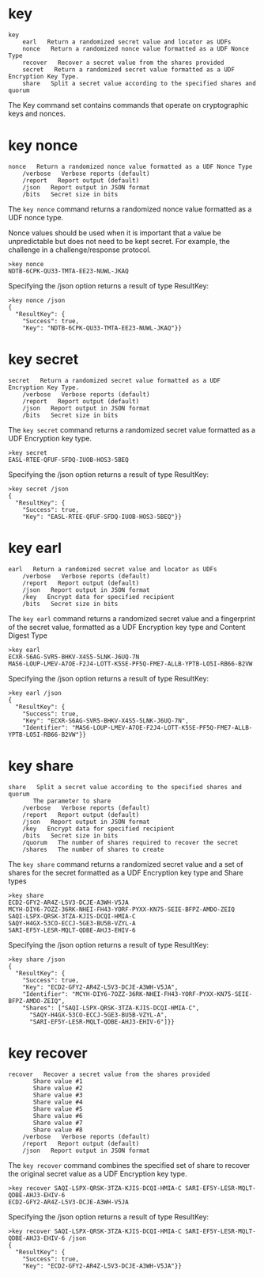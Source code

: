 
# key

````
key    
    earl   Return a randomized secret value and locator as UDFs
    nonce   Return a randomized nonce value formatted as a UDF Nonce Type
    recover   Recover a secret value from the shares provided
    secret   Return a randomized secret value formatted as a UDF Encryption Key Type.
    share   Split a secret value according to the specified shares and quorum
````

The Key command set contains commands that operate on cryptographic keys and
nonces.


# key nonce

````
nonce   Return a randomized nonce value formatted as a UDF Nonce Type
    /verbose   Verbose reports (default)
    /report   Report output (default)
    /json   Report output in JSON format
    /bits   Secret size in bits
````


The `key nonce` command returns a randomized nonce value formatted as a UDF nonce type.

Nonce values should be used when it is important that a value be unpredictable but 
does not need to be kept secret. For example, the challenge in a challenge/response
protocol.



````
>key nonce
NDTB-6CPK-QU33-TMTA-EE23-NUWL-JKAQ
````

Specifying the /json option returns a result of type ResultKey:

````
>key nonce /json
{
  "ResultKey": {
    "Success": true,
    "Key": "NDTB-6CPK-QU33-TMTA-EE23-NUWL-JKAQ"}}
````


# key secret

````
secret   Return a randomized secret value formatted as a UDF Encryption Key Type.
    /verbose   Verbose reports (default)
    /report   Report output (default)
    /json   Report output in JSON format
    /bits   Secret size in bits
````

The `key secret` command returns a randomized secret value formatted as a UDF Encryption 
key type.



````
>key secret
EASL-RTEE-QFUF-SFDQ-IUOB-HOS3-5BEQ
````

Specifying the /json option returns a result of type ResultKey:

````
>key secret /json
{
  "ResultKey": {
    "Success": true,
    "Key": "EASL-RTEE-QFUF-SFDQ-IUOB-HOS3-5BEQ"}}
````


# key earl

````
earl   Return a randomized secret value and locator as UDFs
    /verbose   Verbose reports (default)
    /report   Report output (default)
    /json   Report output in JSON format
    /key   Encrypt data for specified recipient
    /bits   Secret size in bits
````

The `key earl` command returns a randomized secret value and a fingerprint of the secret 
value, formatted as a UDF Encryption key type and Content Digest Type



````
>key earl
ECXR-S6AG-SVR5-BHKV-X4S5-5LNK-J6UQ-7N
MAS6-LOUP-LMEV-A7OE-F2J4-LOTT-K5SE-PF5Q-FME7-ALLB-YPTB-LO5I-RB66-B2VW
````

Specifying the /json option returns a result of type ResultKey:

````
>key earl /json
{
  "ResultKey": {
    "Success": true,
    "Key": "ECXR-S6AG-SVR5-BHKV-X4S5-5LNK-J6UQ-7N",
    "Identifier": "MAS6-LOUP-LMEV-A7OE-F2J4-LOTT-K5SE-PF5Q-FME7-ALLB-YPTB-LO5I-RB66-B2VW"}}
````

# key share

````
share   Split a secret value according to the specified shares and quorum
       The parameter to share
    /verbose   Verbose reports (default)
    /report   Report output (default)
    /json   Report output in JSON format
    /key   Encrypt data for specified recipient
    /bits   Secret size in bits
    /quorum   The number of shares required to recover the secret
    /shares   The number of shares to create
````

The `key share` command returns a randomized secret value and a set of shares for the secret
formatted as a UDF Encryption key type and Share types



````
>key share
ECD2-GFY2-AR4Z-L5V3-DCJE-A3WH-V5JA
MCYH-DIY6-7OZZ-36RK-NHEI-FH43-YORF-PYXX-KN75-SEIE-BFPZ-AMDO-ZEIQ
SAQI-LSPX-QRSK-3TZA-KJIS-DCQI-HMIA-C
SAQY-H4GX-53CO-ECCJ-5GE3-BU5B-VZYL-A
SARI-EF5Y-LESR-MQLT-QDBE-AHJ3-EHIV-6
````

Specifying the /json option returns a result of type ResultKey:

````
>key share /json
{
  "ResultKey": {
    "Success": true,
    "Key": "ECD2-GFY2-AR4Z-L5V3-DCJE-A3WH-V5JA",
    "Identifier": "MCYH-DIY6-7OZZ-36RK-NHEI-FH43-YORF-PYXX-KN75-SEIE-BFPZ-AMDO-ZEIQ",
    "Shares": ["SAQI-LSPX-QRSK-3TZA-KJIS-DCQI-HMIA-C",
      "SAQY-H4GX-53CO-ECCJ-5GE3-BU5B-VZYL-A",
      "SARI-EF5Y-LESR-MQLT-QDBE-AHJ3-EHIV-6"]}}
````


# key recover

````
recover   Recover a secret value from the shares provided
       Share value #1
       Share value #2
       Share value #3
       Share value #4
       Share value #5
       Share value #6
       Share value #7
       Share value #8
    /verbose   Verbose reports (default)
    /report   Report output (default)
    /json   Report output in JSON format
````

The `key recover` command combines the specified set of share to recover the original secret 
value as a UDF Encryption key type.



````
>key recover SAQI-LSPX-QRSK-3TZA-KJIS-DCQI-HMIA-C SARI-EF5Y-LESR-MQLT-QDBE-AHJ3-EHIV-6
ECD2-GFY2-AR4Z-L5V3-DCJE-A3WH-V5JA
````

Specifying the /json option returns a result of type ResultKey:

````
>key recover SAQI-LSPX-QRSK-3TZA-KJIS-DCQI-HMIA-C SARI-EF5Y-LESR-MQLT-QDBE-AHJ3-EHIV-6 /json
{
  "ResultKey": {
    "Success": true,
    "Key": "ECD2-GFY2-AR4Z-L5V3-DCJE-A3WH-V5JA"}}
````


